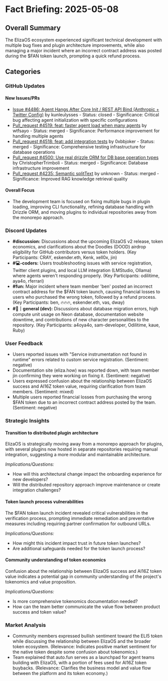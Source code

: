 # Fact Briefing: 2025-05-08

## Overall Summary
The ElizaOS ecosystem experienced significant technical development with multiple bug fixes and plugin architecture improvements, while also managing a major incident where an incorrect contract address was posted during the $FAN token launch, prompting a quick refund process.

## Categories

### GitHub Updates

#### New Issues/PRs
- [Issue #4486: Agent Hangs After Core Init / REST API Bind (Anthropic + Twitter Config)](https://github.com/elizaOS/eliza/issues/4486) by kunleulysses - Status: closed - Significance: Critical bug affecting agent initialization with specific configurations
- [Pull_request #4519: feat: faster agent load when many agents](https://github.com/elizaOS/eliza/pull/4519) by wtfsayo - Status: merged - Significance: Performance improvement for handling multiple agents
- [Pull_request #4518: feat: add integration tests](https://github.com/elizaOS/eliza/pull/4518) by 0xbbjoker - Status: merged - Significance: Comprehensive testing infrastructure for database operations
- [Pull_request #4500: Use real drizzle ORM for DB base operation types](https://github.com/elizaOS/eliza/pull/4500) by ChristopherTrimboli - Status: merged - Significance: Database infrastructure improvement
- [Pull_request #4235: Semantic splitText](https://github.com/elizaOS/eliza/pull/4235) by unknown - Status: merged - Significance: Improved RAG knowledge retrieval quality

#### Overall Focus
- The development team is focused on fixing multiple bugs in plugin loading, improving CLI functionality, refining database handling with Drizzle ORM, and moving plugins to individual repositories away from the monorepo approach.

### Discord Updates
- **#discussion:** Discussions about the upcoming ElizaOS v2 release, token economics, and clarifications about the Doodles (DOOD) airdrop eligibility for GitHub contributors versus token holders. (Key Participants: CRAY, eskender.eth, Kenk, xell0x, jin)
- **#💻-coders:** Users troubleshooting issues with service registration, Twitter client plugins, and local LLM integration (LMStudio, Ollama) where agents weren't responding properly. (Key Participants: odilitime, aya4o, rferrari)
- **#fun:** Major incident where team member 'ben' posted an incorrect contract address for the $FAN token launch, causing financial losses to users who purchased the wrong token, followed by a refund process. (Key Participants: ben, 🔥🔥🔥, eskender.eth, vas, dway)
- **#💬｜general (dev):** Discussions about database migration errors, high compute unit usage on Neon database, documentation website downtime, and contributions of new character personalities to the repository. (Key Participants: a4oya4o, sam-developer, Odilitime, kaue, Ruby)

### User Feedback
- Users reported issues with "Service instrumentation not found in runtime" errors related to custom service registration. (Sentiment: negative)
- Documentation site (eliza.how) was reported down, with team member jin confirming they were working on fixing it. (Sentiment: negative)
- Users expressed confusion about the relationship between ElizaOS success and AI16Z token value, requiring clarification from team members. (Sentiment: mixed)
- Multiple users reported financial losses from purchasing the wrong $FAN token due to an incorrect contract address posted by the team. (Sentiment: negative)

### Strategic Insights

#### Transition to distributed plugin architecture
ElizaOS is strategically moving away from a monorepo approach for plugins, with several plugins now hosted in separate repositories requiring manual integration, suggesting a more modular and maintainable architecture.

*Implications/Questions:*
  - How will this architectural change impact the onboarding experience for new developers?
  - Will the distributed repository approach improve maintenance or create integration challenges?

#### Token launch process vulnerabilities
The $FAN token launch incident revealed critical vulnerabilities in the verification process, prompting immediate remediation and preventative measures including requiring partner confirmation for outbound URLs.

*Implications/Questions:*
  - How might this incident impact trust in future token launches?
  - Are additional safeguards needed for the token launch process?

#### Community understanding of token economics
Confusion about the relationship between ElizaOS success and AI16Z token value indicates a potential gap in community understanding of the project's tokenomics and value proposition.

*Implications/Questions:*
  - Is more comprehensive tokenomics documentation needed?
  - How can the team better communicate the value flow between product success and token value?

### Market Analysis
- Community members expressed bullish sentiment toward the ELI5 token while discussing the relationship between ElizaOS and the broader token ecosystem. (Relevance: Indicates positive market sentiment for the native token despite some confusion about tokenomics.)
- Team explained that auto.fun serves as a launchpad for agent teams building with ElizaOS, with a portion of fees used for AI16Z token buybacks. (Relevance: Clarifies the business model and value flow between the platform and its token economy.)